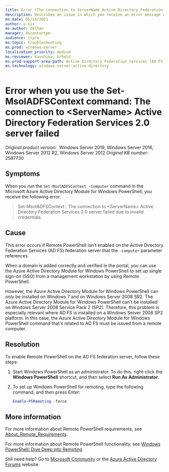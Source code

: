 ```yaml
---
title: Error (The connection to ServerName Active Directory Federation Services 2.0 server failed) when you use the Set-MsolADFSContext command
description: Describes an issue in which you receive an error message when you use the Set-MsolADFSContext command.
ms.date: 05/14/2021
author: v-six
ms.author: delhan
manager: dscontentpm
audience: itpro
ms.topic: troubleshooting
ms.prod: windows-server
localization_priority: medium
ms.reviewer: kaushika, brheld
ms.prod-support-area-path: Active Directory Federation Services (AD FS)
ms.technology: windows-server-active-directory
---
```

# Error when you use the Set-MsolADFSContext command: The connection to \<ServerName> Active Directory Federation Services 2.0 server failed

_Original product version:_ &nbsp;Windows Server 2019, Windows Server 2016, Windows Server 2012 R2, Windows Server 2012
_Original KB number:_ &nbsp; 2587730

## Symptoms

When you run the `Set-MsolADFSContext -Computer` command in the Microsoft Azure Active Directory Module for Windows PowerShell, you receive the following error:

> Set-MsolADFSContext : The connection to \<ServerName> Active Directory Federation Services 2.0 server failed due to invalid credentials.

## Cause

This error occurs if Remote PowerShell isn't enabled on the Active Directory Federation Services (AD FS) federation server that the `-computer` parameter references.

When a domain is added correctly and verified in the portal, you can use the Azure Active Directory Module for Windows PowerShell to set up single sign-on (SSO) from a management workstation by using Remote PowerShell.

However, the Azure Active Directory Module for Windows PowerShell can only be installed on Windows 7 and on Windows Server 2008 SR2. The Azure Active Directory Module for Windows PowerShell can't be installed on Windows Server 2008 Service Pack 2 (SP2). Therefore, this problem is especially relevant where AD FS is installed on a Windows Server 2008 SP2 platform. In this case, the Azure Active Directory Module for Windows PowerShell command that's related to AD FS must be issued from a remote computer.

## Resolution

To enable Remote PowerShell on the AD FS federation server, follow these steps:

1. Start Windows PowerShell as an administrator. To do this, right-click the **Windows PowerShell** shortcut, and then select **Run As Administrator**.

2. To set up Windows PowerShell for remoting, type the following command, and then press Enter:

    ```powershell
    Enable-PSRemoting -force
    ```

## More information

For more information about Remote PowerShell requirements, see [About_Remote_Requirements](/previous-versions//dd315349(v=technet.10)?redirectedfrom=MSDN).

For more information about Remote PowerShell functionality, see [Windows PowerShell: Dive Deep into Remoting](/previous-versions/technet-magazine/gg981683(v=msdn.10)?redirectedfrom=MSDN)

Still need help? Go to [Microsoft Community](https://answers.microsoft.com/) or the [Azure Active Directory Forums](https://social.msdn.microsoft.com/Forums) website.
